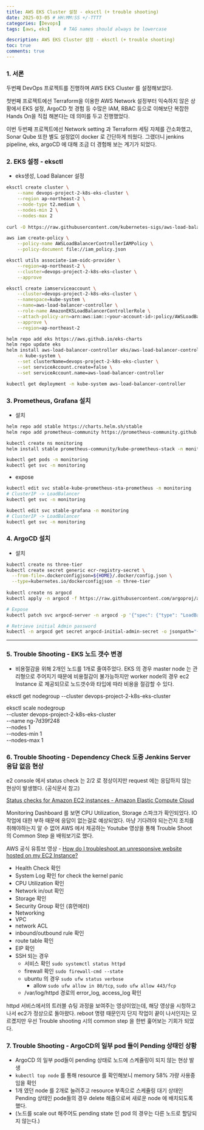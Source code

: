 ```yaml
---
title: AWS EKS Cluster 설정 - eksctl (+ trouble shooting)
date: 2025-03-05 # HH:MM:SS +/-TTTT
categories: [Devops]
tags: [aws, eks]     # TAG names should always be lowercase

description: AWS EKS Cluster 설정 - eksctl (+ trouble shooting)
toc: true
comments: true
---
```


### 1. 서론 

두번째 DevOps 프로젝트를 진행하며 AWS EKS Cluster 를 설정해보았다.

첫번째 프로젝트에선 Terraform을 이용한 AWS Network 설정부터 익숙하지 않은 상황에서 EKS 설정, ArgoCD 첫 경험 등 수많은 IAM, RBAC 등으로 이해보단 복잡한 Hands On을 직접 해본다는 데 의미를 두고 진행했었다. 

이번 두번째 프로젝트에선 Network setting 과 Terraform 세팅 자체를 간소화했고, Sonar Qube 또한 별도 설정없이 docker 로 간단하게 띄웠다. 그랬더니 jenkins pipeline, eks, argoCD 에 대해 조금 더 경험해 보는 계기가 되었다.

### 2. EKS 설정 - eksctl

- eks생성, Load Balancer 설정

```bash
eksctl create cluster \
	--name devops-project-2-k8s-eks-cluster \
    --region ap-northeast-2 \
    --node-type t2.medium \
    --nodes-min 2 \
    --nodes-max 2
    
curl -O https://raw.githubusercontent.com/kubernetes-sigs/aws-load-balancer-controller/refs/heads/main/docs/install/iam_policy.json

aws iam create-policy \
	--policy-name AWSLoadBalancerControllerIAMPolicy \
    --policy-document file://iam_policy.json

eksctl utils associate-iam-oidc-provider \
	--region=ap-northeast-2 \
    --cluster=devops-project-2-k8s-eks-cluster \
    --approve

eksctl create iamserviceaccount \
	--cluster=devops-project-2-k8s-eks-cluster \
    --namespace=kube-system \
    --name=aws-load-balancer-controller \
    --role-name AmazonEKSLoadBalancerControllerRole \
    --attach-policy-arn=arn:aws:iam::<your-account-id>:policy/AWSLoadBalancerControllerIAMPolicy \
    --approve \
    --region=ap-northeast-2

helm repo add eks https://aws.github.io/eks-charts
helm repo update eks
helm install aws-load-balancer-controller eks/aws-load-balancer-controller \
	-n kube-system \
    --set clusterName=devops-project-2-k8s-eks-cluster \
    --set serviceAccount.create=false \
    --set serviceAccount.name=aws-load-balancer-controller

kubectl get deployment -n kube-system aws-load-balancer-controller
```

### 3. Prometheus, Grafana 설치

- 설치

```bash
helm repo add stable https://charts.helm.sh/stable
helm repo add prometheus-community https://prometheus-community.github.io/helm-charts

kubectl create ns monitoring
helm install stable prometheus-community/kube-prometheus-stack -n monitoring

kubectl get pods -n monitoring
kubectl get svc -n monitoring
```

- expose

```bash
kubectl edit svc stable-kube-prometheus-sta-prometheus -n monitoring
# ClusterIP -> LoadBalancer
kubectl get svc -n monitoring

kubectl edit svc stable-grafana -n monitoring
# ClusterIP -> LoadBalancer
kubectl get svc -n monitoring
```

### 4. ArgoCD 설치

- 설치

```bash
kubectl create ns three-tier
kubectl create secret generic ecr-registry-secret \
  --from-file=.dockerconfigjson=${HOME}/.docker/config.json \
  --type=kubernetes.io/dockerconfigjson -n three-tier
  
kubectl create ns argocd
kubectl apply -n argocd -f https://raw.githubusercontent.com/argoproj/argo-cd/v2.14.3/manifests/install.yaml

# Expose
kubectl patch svc argocd-server -n argocd -p '{"spec": {"type": "LoadBalancer"}}'

# Retrieve initial Admin password
kubectl -n argocd get secret argocd-initial-admin-secret -o jsonpath="{.data.password}" | base64 -d
```

---

### 5. Trouble Shooting - EKS 노드 갯수 변경

- 비용절감을 위해 2개인 노드를 1개로 줄여주었다. EKS 의 경우 master node 는 관리형으로 주어지기 때문에 비용절감이 불가능하지만 worker node의 경우 ec2 Instance 로 제공되므로 노드갯수와 타입에 따라 비용을 절감할 수 있다.

eksctl get nodegroup --cluster devops-project-2-k8s-eks-cluster

eksctl scale nodegroup \
	--cluster devops-project-2-k8s-eks-cluster \
    --name ng-7d39f248 \
    --nodes 1 \
    --nodes-min 1 \
    --nodes-max 1


### 6. Trouble Shooting - Dependency Check 도중 Jenkins Server 응답 없음 현상

e2 console 에서 status check 는 2/2 로 정상이지만 request 에는 응답하지 않는 현상이 발생했다. (공식문서 참고)

[Status checks for Amazon EC2 instances - Amazon Elastic Compute Cloud](https://docs.aws.amazon.com/AWSEC2/latest/UserGuide/monitoring-system-instance-status-check.html)

Monitoring Dashboard 를 보면 CPU Utilization, Storage 스파크가 확인되었다. IO 작업에 대한 부하 때문에 응답이 없는걸로 예상되었다. 마냥 기다려야 되는건지 조치를 취해야하는지 알 수 없어 AWS 에서 제공하는 Youtube 영상을 통해 Trouble Shoot 의 Common Step 을 배워보기로 했다. 

AWS 공식 유튜브 영상 - [How do I troubleshoot an unresponsive website hosted on my EC2 Instance?](https://www.youtube.com/watch?v=xvtoVxk8kWA)

- Health Check 확인
- System Log 확인 for check the kernel panic
- CPU Utilization 확인
- Network in/out 확인
- Storage 확인
- Security Group 확인 (휴먼에러)
- Networking
- VPC
- network ACL
- inbound/outbound rule 확인
- route table 확인
- EIP 확인
- SSH 되는 경우
  - 서비스 확인 `sudo systemctl status httpd`
  - firewall 확인 `sudo firewall-cmd --state`
  - ubuntu 의 경우 `sudo ufw status verbose`
    - allow `sudo ufw allow in 80/tcp`, `sudo ufw allow 443/fcp`
  - /var/log/httpd 경로의 error_log, access_log 확인

httpd 서비스에서의 트러블 슈팅 과정을 보여주는 영상이었는데, 해당 영상을 시청하고 나서 ec2가 정상으로 돌아왔다. reboot 명령 때문인지 단지 작업이 끝이 나서인지는 모르곘지만 우선 Trouble shooting 시의 common step 을 한번 훑어보는 기회가 되었다.

### 7. Trouble Shooting - ArgoCD의 일부 pod 들이 Pending 상태인 상황

- ArgoCD 의 일부 pod들이 pending 상태로 노드에 스케쥴링이 되지 않는 현상 발생
- `kubectl top node` 를 통해 resource 를 확인해보니 memory 58% 가량 사용중임을 확인
- 1개 였던 node 를 2개로 늘려주고 resource 부족으로 스케쥴링 대기 상태인 Pending 상태인 pode들의 경우 delete 해줌으로써 새로운 node 에 배치되도록 했다.
- (노드를 scale out 해주어도 pending state 인 pod 의 경우는 다른 노드로 할당되지 않는다.)
